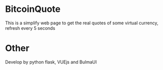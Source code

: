 # BitcoinQuote
This is a simplify web page to get the real quotes of some virtual currency, refresh every 5 seconds

# Other
Develop by python flask, VUEjs and BulmaUI

